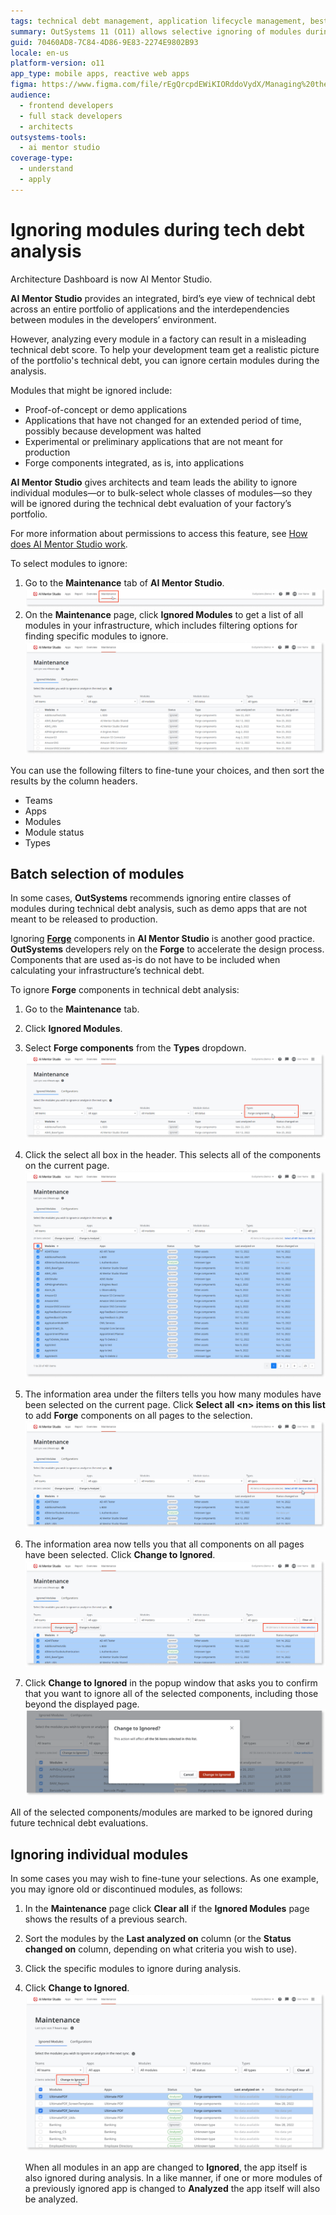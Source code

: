 ```yaml
---
tags: technical debt management, application lifecycle management, best practices, module management, portfolio management
summary: OutSystems 11 (O11) allows selective ignoring of modules during technical debt analysis to provide a more accurate assessment in AI Mentor Studio.
guid: 70460AD8-7C84-4D86-9E83-2274E9802B93
locale: en-us
platform-version: o11
app_type: mobile apps, reactive web apps
figma: https://www.figma.com/file/rEgQrcpdEWiKIORddoVydX/Managing%20the%20Applications%20Lifecycle?node-id=1573:1815
audience:
  - frontend developers
  - full stack developers
  - architects
outsystems-tools:
  - ai mentor studio
coverage-type:
  - understand
  - apply
---
```


# Ignoring modules during tech debt analysis

<div class="info" markdown="1">

Architecture Dashboard is now AI Mentor Studio.

</div>

**AI Mentor Studio** provides an integrated, bird’s eye view of technical debt across an entire portfolio of applications and the interdependencies between modules in the developers’ environment.

However, analyzing every module in a factory can result in a misleading technical debt score. To help your development team get a realistic picture of the portfolio's technical debt, you can ignore certain modules during the analysis.

Modules that might be ignored include:

* Proof-of-concept or demo applications
* Applications that have not changed for an extended period of time, possibly because development was halted
* Experimental or preliminary applications that are not meant for production
* Forge components integrated, as is, into applications

**AI Mentor Studio** gives architects and team leads the ability to ignore individual modules—or to bulk-select whole classes of modules—so they will be ignored during the technical debt evaluation of your factory’s portfolio.

<div class="info" markdown="1">

For more information about permissions to access this feature, see [How does AI Mentor Studio work](https://success.outsystems.com/Documentation/11/Managing_the_Applications_Lifecycle/Manage_technical_debt/How_does_Architecture_Dashboard_work#Permissions).

</div>

To select modules to ignore:

1. Go to the **Maintenance** tab of **AI Mentor Studio**.
    ![Screenshot of AI Mentor Studio with the Maintenance tab highlighted](images/select-maintenance-ams.png "Selecting the Maintenance Tab in AI Mentor Studio")
1. On the **Maintenance** page, click **Ignored Modules** to get a list of all modules in your infrastructure, which includes filtering options for finding specific modules to ignore.
    ![Main page of Ignored Modules in AI Mentor Studio showing filtering options](images/ignored-modules-main-page-ams.png "Ignored Modules Main Page in AI Mentor Studio")

You can use the following filters to fine-tune your choices, and then sort the results by the column headers.

* Teams
* Apps
* Modules
* Module status
* Types

## Batch selection of modules

In some cases, **OutSystems** recommends ignoring entire classes of modules during technical debt analysis, such as demo apps that are not meant to be released to production.

Ignoring **[Forge](https://www.outsystems.com/forge/)** components in **AI Mentor Studio** is another good practice. **OutSystems** developers rely on the **Forge** to accelerate the design process. Components that are used as-is do not have to be included when calculating your infrastructure’s technical debt.

To ignore **Forge** components in technical debt analysis:

1. Go to the **Maintenance** tab.
1. Click **Ignored Modules**.
1. Select **Forge components** from the **Types** dropdown.
    ![AI Mentor Studio's Ignored Modules page with Forge components selected from the Types dropdown](images/ignore-forge-components-ams.png "Ignoring Forge Components in AI Mentor Studio")
1. Click the select all box in the header. 
    This selects all of the components on the current page.
    ![Select all checkbox for bulk ignoring modules in AI Mentor Studio](images/bulk-actions-ams.png "Bulk Actions for Ignoring Modules in AI Mentor Studio")
1. The information area under the filters tells you how many modules have been selected on the current page. Click **Select all &lt;n> items on this list** to add **Forge** components on all pages to the selection.
    ![Information area indicating the number of modules selected to ignore in AI Mentor Studio](images/select-all-ams.png "Select All Items for Ignoring in AI Mentor Studio")

1. The information area now tells you that all components on all pages have been selected. Click **Change to Ignored**. 
    ![Button to change selected modules to Ignored status in AI Mentor Studio](images/change-to-ignored-ams.png "Changing Modules to Ignored Status in AI Mentor Studio")
1. Click **Change to Ignored** in the popup window that asks you to confirm that you want to ignore all of the selected components, including those beyond the displayed page.
    ![Confirmation popup for changing selected modules to Ignored status in AI Mentor Studio](images/bulk-actions-confirm-ams.png "Confirm Bulk Actions in AI Mentor Studio")

All of the selected components/modules are marked to be ignored during future technical debt evaluations.

## Ignoring individual modules

In some cases you may wish to fine-tune your selections. As one example, you may ignore old or discontinued modules, as follows:

1. In the **Maintenance** page click **Clear all** if the **Ignored Modules** page shows the results of a previous search.
1. Sort the modules by the **Last analyzed on** column (or the **Status changed on** column, depending on what criteria you wish to use).
1. Click the specific modules to ignore during analysis.
1. Click **Change to Ignored**.
    ![Process of selecting individual modules to ignore in AI Mentor Studio](images/individually-ignored-modules-ams.png "Individually Ignoring Modules in AI Mentor Studio")

    <div class="info" markdown="1">

    When all modules in an app are changed to **Ignored**, the app itself is also ignored during analysis. In a like manner, if one or more modules of a previously ignored app is changed to **Analyzed** the app itself will also be analyzed.
    
    </div>
